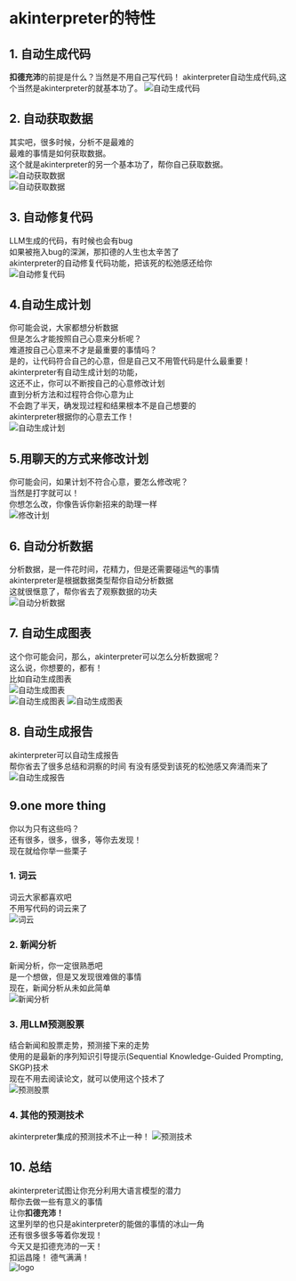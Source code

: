 # akinterpreter的特性
## 1. 自动生成代码  
**扣德充沛**的前提是什么？当然是不用自己写代码！
akinterpreter自动生成代码,这个当然是akinterpreter的就基本功了。
![自动生成代码](./image/auto_gen_code.png)

## 2. 自动获取数据
其实吧，很多时候，分析不是最难的  
最难的事情是如何获取数据。  
这个就是akinterpreter的另一个基本功了，帮你自己获取数据。  
![自动获取数据](./image/auto_get_data.png)  
![自动获取数据](./image/auto_retrieval_data.png)

## 3. 自动修复代码
LLM生成的代码，有时候也会有bug  
如果被拖入bug的深渊，那扣德的人生也太辛苦了  
akinterpreter的自动修复代码功能，把该死的松弛感还给你  
![自动修复代码](./image/auto_fix_code.png)  

## 4.自动生成计划
你可能会说，大家都想分析数据  
但是怎么才能按照自己心意来分析呢？  
难道按自己心意来不才是最重要的事情吗？   
是的，让代码符合自己的心意，但是自己又不用管代码是什么最重要！ 
akinterpreter有自动生成计划的功能，  
这还不止，你可以不断按自己的心意修改计划  
直到分析方法和过程符合你心意为止  
不会跑了半天，确发现过程和结果根本不是自己想要的  
akinterpreter根据你的心意去工作！  
![自动生成计划](./image/auto_gen_plan.png)  

## 5.用聊天的方式来修改计划
你可能会问，如果计划不符合心意，要怎么修改呢？  
当然是打字就可以！  
你想怎么改，你像告诉你新招来的助理一样  
![修改计划](./image/nlp_editor_plan.png)  

## 6. 自动分析数据
分析数据，是一件花时间，花精力，但是还需要碰运气的事情  
akinterpreter是根据数据类型帮你自动分析数据  
这就很惬意了，帮你省去了观察数据的功夫  
![自动分析数据](./image/data_analysis.png)  

## 7. 自动生成图表
这个你可能会问，那么，akinterpreter可以怎么分析数据呢？  
这么说，你想要的，都有！  
比如自动生成图表  
![自动生成图表](./image/auto_graph.png)  
![自动生成图表](./image/draw_graph.png)
![自动生成图表](./image/draw_graph2.png)

## 8. 自动生成报告
akinterpreter可以自动生成报告  
帮你省去了很多总结和洞察的时间
有没有感受到该死的松弛感又奔涌而来了
![自动生成报告](./image/report_summary.png)  

## 9.one more thing
你以为只有这些吗？  
还有很多，很多，很多，等你去发现！  
现在就给你举一些栗子
### 1. 词云  
词云大家都喜欢吧  
不用写代码的词云来了  
![词云](./image/word_cloud.png)  

### 2. 新闻分析  
新闻分析，你一定很熟悉吧  
是一个想做，但是又发现很难做的事情  
现在，新闻分析从未如此简单  
![新闻分析](./image/news_summary.png)  

### 3. 用LLM预测股票  
结合新闻和股票走势，预测接下来的走势  
使用的是最新的序列知识引导提示(Sequential Knowledge-Guided Prompting, SKGP)技术  
现在不用去阅读论文，就可以使用这个技术了  
![预测股票](./image/llm_predict.png)  

### 4. 其他的预测技术
akinterpreter集成的预测技术不止一种！
![预测技术](./image/llm_predict2.png)  

## 10. 总结
akinterpreter试图让你充分利用大语言模型的潜力  
帮你去做一些有意义的事情    
让你**扣德充沛！**  
这里列举的也只是akinterpreter的能做的事情的冰山一角  
还有很多很多等着你发现！  
今天又是扣德充沛的一天！  
扣运昌隆！ 德气满满！  
![logo](./logo256.png)

